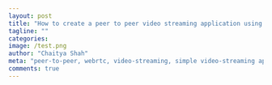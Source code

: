 ```yaml
---
layout: post
title: "How to create a peer to peer video streaming application using webRTC"
tagline: ""
categories:
image: /test.png
author: "Chaitya Shah"
meta: "peer-to-peer, webrtc, video-streaming, simple video-streaming apps, web-dev, nodejs, javascript"
comments: true
---
```




